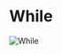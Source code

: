 # While
![While](https://cdn.discordapp.com/attachments/788115683320791150/982247020188278814/unknown.png)
